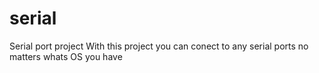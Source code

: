 # serial
Serial port project
With this project you can conect to any serial ports no matters whats OS you have
